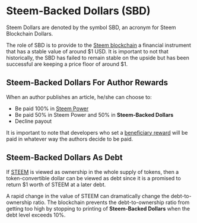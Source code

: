 # Steem-Backed Dollars (SBD)

Steem Dollars are denoted by the symbol SBD, an acronym for Steem Blockchain Dollars.

The role of SBD is to provide to the [Steem blockchain](/docs/glossary/steem-blockchain.md) a financial instrument that has a stable value of around $1 USD. 
It is important to not that historically, the SBD has failed to remain stable on the upside but has been successful are keeping a price floor of around $1. 

## Steem-Backed Dollars For Author Rewards

When an author publishes an article, he/she can choose to:

- Be paid 100% in [Steem Power](/docs/glossary/steem-power.md)
- Be paid 50% in Steem Power and 50% in **Steem-Backed Dollars**
- Decline payout

It is important to note that developers who set a [beneficiary reward](/docs/glossary/beneficiary-reward.md) will be paid in whatever way the authors decide to be paid.

## Steem-Backed Dollars As Debt

If [STEEM](/docs/glossary/steem.md) is viewed as ownership in the whole supply of tokens, then a token-convertible dollar can be viewed as debt since it is a promised to return $1 worth of STEEM at a later debt.

A rapid change in the value of STEEM can dramatically change the debt-to-ownership ratio. The blockchain prevents the debt-to-ownership ratio from getting too high by stopping to printing of **Steem-Backed Dollars** when the debt level exceeds 10%. 





